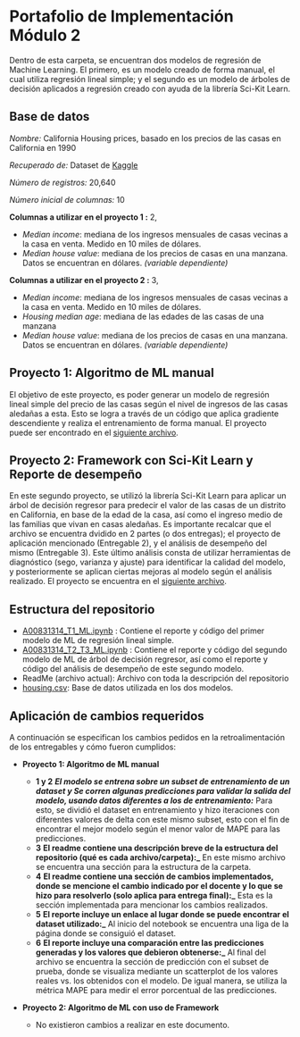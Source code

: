 # Portafolio de Implementación Módulo 2 

Dentro de esta carpeta, se encuentran dos modelos de regresión de Machine Learning. El primero, es un modelo creado de forma manual, el cual utiliza regresión lineal simple; y el segundo es un modelo de árboles de decisión aplicados a regresión creado con ayuda de la librería Sci-Kit Learn. 

## Base de datos

*Nombre:* California Housing prices, basado en los precios de las casas en California en 1990

*Recuperado de:* Dataset de [Kaggle](https://www.kaggle.com/datasets/camnugent/california-housing-prices)

*Número de registros:* 20,640

*Número inicial de columnas:* 10

**Columnas a utilizar en el proyecto 1 :** 2, 

  - _Median income_: mediana de los ingresos mensuales de casas vecinas a la casa en venta. Medido en 10 miles de dólares. 
  -  _Median house value_: mediana de los precios de casas en una manzana. Datos se encuentran en dólares. _(variable dependiente)_
    
**Columnas a utilizar en el proyecto 2 :** 3, 

  - _Median income_: mediana de los ingresos mensuales de casas vecinas a la casa en venta. Medido en 10 miles de dólares.
  - _Housing median age_: mediana de las edades de las casas de una manzana
  -  _Median house value_: mediana de los precios de casas en una manzana. Datos se encuentran en dólares. _(variable dependiente)_

## Proyecto 1: Algoritmo de ML manual
El objetivo de este proyecto, es poder generar un modelo de regresión lineal simple del precio de las casas según el nivel de ingresos de las casas aledañas a esta. Esto se logra a través de un código que aplica gradiente descendiente y realiza el entrenamiento de forma manual. El proyecto puede ser encontrado en el [siguiente archivo](https://github.com/sofireyesm1/A00831314_Evidencia_1/blob/main/A00831314_T1_ML.ipynb).

## Proyecto 2: Framework con Sci-Kit Learn y Reporte de desempeño
En este segundo proyecto, se utilizó la librería Sci-Kit Learn para aplicar un árbol de decisión regresor para predecir el valor de las casas de un distrito en California, en base de la edad de la casa, así como el ingreso medio de las familias que vivan en casas aledañas. Es importante recalcar que el archivo se encuentra dvidido en 2 partes (o dos entregas); el proyecto de aplicación mencionado (Entregable 2), y el análisis de desempeño del mismo (Entregable 3). Este último análisis consta de utilizar herramientas de diagnóstico (sego, varianza y ajuste) para identificar la calidad del modelo, y posteriormente se aplican ciertas mejoras al modelo según el análisis realizado. El proyecto se encuentra en el  [siguiente archivo](https://github.com/sofireyesm1/A00831314_Evidencia_1/blob/main/A00831314_T2_ML.ipynb).

## Estructura del repositorio
- [A00831314_T1_ML.ipynb](https://github.com/sofireyesm1/A00831314_Evidencia_1/blob/main/A00831314_T1_ML.ipynb) : Contiene el reporte y código del primer modelo de ML de regresión lineal simple.
- [A00831314_T2_T3_ML.ipynb](https://github.com/sofireyesm1/A00831314_Evidencia_1/blob/main/A00831314_T2_ML.ipynb) : Contiene el reporte y código del segundo modelo de ML de árbol de decisión regresor, así como el reporte y código del análisis de desempeño de este segundo modelo. 
- ReadMe (archivo actual): Archivo con toda la descripción del repositorio
- [housing.csv](https://github.com/sofireyesm1/A00831314_Evidencia_1/blob/main/housing.csv): Base de datos utilizada en los dos modelos.

## Aplicación de cambios requeridos

A continuación se especifican los cambios pedidos en la retroalimentación de los entregables y cómo fueron cumplidos: 

* **Proyecto 1: Algoritmo de ML manual**
  * **1 y 2** **_El modelo se entrena sobre un subset de entrenamiento de un dataset y Se corren algunas predicciones para validar la salida del modelo, usando datos diferentes a los de entrenamiento:_** Para esto, se dividió el dataset en entrenamiento y hizo iteraciones con diferentes valores de delta con este mismo subset, esto con el fin de encontrar el mejor modelo según el menor valor de MAPE para las predicciones.
  * **3** **El readme contiene una descripción breve de la estructura del repositorio (qué es cada archivo/carpeta):_** En este mismo archivo se encuentra una sección para la estructura de la carpeta.
  * **4** **El readme contiene una sección de cambios implementados, donde se mencione el cambio indicado por el docente y lo que se hizo para resolverlo (solo aplica para entrega final):_** Esta es la sección implementada para mencionar los cambios realizados.
  * **5** **El reporte incluye un enlace al lugar donde se puede encontrar el dataset utilizado:_** Al inicio del notebook se encuentra una liga de la página donde se consiguió el dataset.
  * **6** **El reporte incluye una comparación entre las predicciones generadas y los valores que debieron obtenerse:_** Al final del archivo se encuentra la sección de predicción con el subset de prueba, donde se visualiza mediante un scatterplot de los valores reales vs. los obtenidos con el modelo. De igual manera, se utiliza la métrica MAPE para medir el error porcentual de las predicciones.

* **Proyecto 2: Algoritmo de ML con uso de Framework**
  * No existieron cambios a realizar en este documento.

